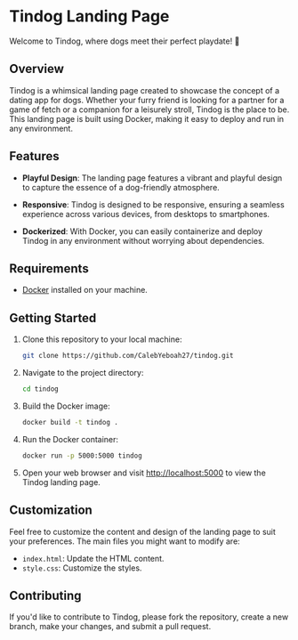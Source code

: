 # Tindog Landing Page

Welcome to Tindog, where dogs meet their perfect playdate! 🐾

## Overview

Tindog is a whimsical landing page created to showcase the concept of a dating app for dogs. Whether your furry friend is looking for a partner for a game of fetch or a companion for a leisurely stroll, Tindog is the place to be. This landing page is built using Docker, making it easy to deploy and run in any environment.

## Features

- **Playful Design**: The landing page features a vibrant and playful design to capture the essence of a dog-friendly atmosphere.

- **Responsive**: Tindog is designed to be responsive, ensuring a seamless experience across various devices, from desktops to smartphones.

- **Dockerized**: With Docker, you can easily containerize and deploy Tindog in any environment without worrying about dependencies.

## Requirements

- [Docker](https://www.docker.com/) installed on your machine.

## Getting Started

1. Clone this repository to your local machine:

    ```bash
    git clone https://github.com/CalebYeboah27/tindog.git
    ```

2. Navigate to the project directory:

    ```bash
    cd tindog
    ```

3. Build the Docker image:

    ```bash
    docker build -t tindog .
    ```

4. Run the Docker container:

    ```bash
    docker run -p 5000:5000 tindog
    ```

5. Open your web browser and visit [http://localhost:5000](http://localhost:5000) to view the Tindog landing page.

## Customization

Feel free to customize the content and design of the landing page to suit your preferences. The main files you might want to modify are:

- `index.html`: Update the HTML content.
- `style.css`: Customize the styles.

## Contributing

If you'd like to contribute to Tindog, please fork the repository, create a new branch, make your changes, and submit a pull request.

